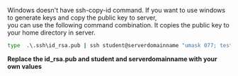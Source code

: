 Windows doesn't have ssh-copy-id command. If you want to use windows to generate keys and copy the public key to server,  
you can use the following command combination.  It copies the public key to your home directory in server.  
````bat
type  .\.ssh\id_rsa.pub | ssh student@serverdomainname "umask 077; test -d .ssh || mkdir .ssh ; cat >> .ssh/authorized_keys"  
````
**Replace the id_rsa.pub and student and serverdomainname with your own values**
